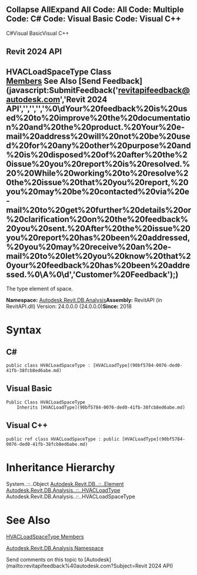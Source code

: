 ﻿

Collapse AllExpand All Code: All Code: Multiple Code: C# Code: Visual Basic Code: Visual C++   
---  
  
C#Visual BasicVisual C++

Revit 2024 API  
---  
HVACLoadSpaceType Class  
[Members](56c146bd-552c-1462-ed8b-b034f981fd15.md) See Also [Send Feedback](javascript:SubmitFeedback\('revitapifeedback@autodesk.com','Revit 2024 API','','','','%0\\dYour%20feedback%20is%20used%20to%20improve%20the%20documentation%20and%20the%20product.%20Your%20e-mail%20address%20will%20not%20be%20used%20for%20any%20other%20purpose%20and%20is%20disposed%20of%20after%20the%20issue%20you%20report%20is%20resolved.%20%20While%20working%20to%20resolve%20the%20issue%20that%20you%20report,%20you%20may%20be%20contacted%20via%20e-mail%20to%20get%20further%20details%20or%20clarification%20on%20the%20feedback%20you%20sent.%20After%20the%20issue%20you%20report%20has%20been%20addressed,%20you%20may%20receive%20an%20e-mail%20to%20let%20you%20know%20that%20your%20feedback%20has%20been%20addressed.%0\\A%0\\d','Customer%20Feedback'\);)  
---  
  
The type element of space. 

**Namespace:** [Autodesk.Revit.DB.Analysis](958e2e12-587d-f188-5d7b-f13d7dbfdf48.md)**Assembly:** RevitAPI (in RevitAPI.dll) Version: 24.0.0.0 (24.0.0.0)**Since:** 2018 

# Syntax

C#  
---  
      
    
    public class HVACLoadSpaceType : [HVACLoadType](90bf5784-0076-ded0-41fb-38fcb8ed6abe.md)  
  
Visual Basic  
---  
      
    
    Public Class HVACLoadSpaceType _
    	Inherits [HVACLoadType](90bf5784-0076-ded0-41fb-38fcb8ed6abe.md)  
  
Visual C++  
---  
      
    
    public ref class HVACLoadSpaceType : public [HVACLoadType](90bf5784-0076-ded0-41fb-38fcb8ed6abe.md)  
  
# Inheritance Hierarchy

System..::..Object [Autodesk.Revit.DB..::..Element](eb16114f-69ea-f4de-0d0d-f7388b105a16.md) [Autodesk.Revit.DB.Analysis..::..HVACLoadType](90bf5784-0076-ded0-41fb-38fcb8ed6abe.md) Autodesk.Revit.DB.Analysis..::..HVACLoadSpaceType

# See Also

[HVACLoadSpaceType Members](56c146bd-552c-1462-ed8b-b034f981fd15.md)

[Autodesk.Revit.DB.Analysis Namespace](958e2e12-587d-f188-5d7b-f13d7dbfdf48.md)

Send comments on this topic to [Autodesk](mailto:revitapifeedback%40autodesk.com?Subject=Revit 2024 API)